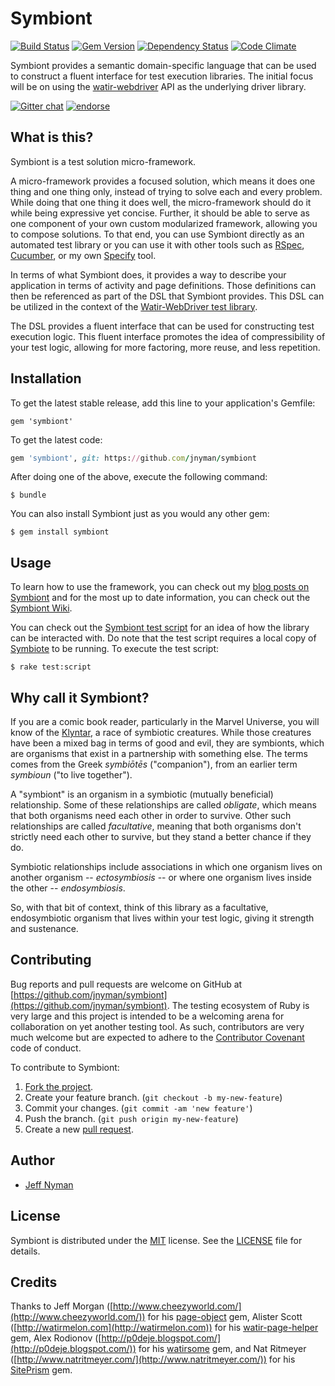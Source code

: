 # Symbiont

[![Build Status](https://travis-ci.org/jnyman/symbiont.svg)](https://travis-ci.org/jnyman/symbiont)
[![Gem Version](https://badge.fury.io/rb/symbiont.svg)](http://badge.fury.io/rb/symbiont)
[![Dependency Status](https://gemnasium.com/jnyman/symbiont.png)](https://gemnasium.com/jnyman/symbiont)
[![Code Climate](https://codeclimate.com/github/jnyman/symbiont/badges/gpa.svg)](https://codeclimate.com/github/jnyman/symbiont)

Symbiont provides a semantic domain-specific language that can be used to construct a fluent interface for test execution libraries. The initial focus will be on using the [watir-webdriver](https://github.com/watir/watir-webdriver) API as the underlying driver library.

[![Gitter chat](https://badges.gitter.im/jnyman/symbiont.png)](https://gitter.im/jnyman/symbiont)
[![endorse](https://api.coderwall.com/jnyman/endorsecount.png)](https://coderwall.com/jnyman)

## What is this?

Symbiont is a test solution micro-framework.

A micro-framework provides a focused solution, which means it does one thing and one thing only, instead of trying to solve each and every problem. While doing that one thing it does well, the micro-framework should do it while being expressive yet concise. Further, it should be able to serve as one component of your own custom modularized framework, allowing you to compose solutions. To that end, you can use Symbiont directly as an automated test library or you can use it with other tools such as [RSpec](http://rspec.info/), [Cucumber](http://cukes.info/), or my own [Specify](https://github.com/jnyman/specify) tool.

In terms of what Symbiont does, it provides a way to describe your application in terms of activity and page definitions. Those definitions can then be referenced as part of the DSL that Symbiont provides. This DSL can be utilized in the context of the [Watir-WebDriver test library](https://github.com/watir/watir-webdriver).

The DSL provides a fluent interface that can be used for constructing test execution logic. This fluent interface promotes the idea of compressibility of your test logic, allowing for more factoring, more reuse, and less repetition.


## Installation

To get the latest stable release, add this line to your application's Gemfile:

    gem 'symbiont'

To get the latest code:

```ruby
gem 'symbiont', git: https://github.com/jnyman/symbiont
```

After doing one of the above, execute the following command:

    $ bundle

You can also install Symbiont just as you would any other gem:

    $ gem install symbiont

## Usage

To learn how to use the framework, you can check out my [blog posts on Symbiont](http://testerstories.com/category/symbiont/) and for the most up to date information, you can check out the [Symbiont Wiki](https://github.com/jnyman/symbiont/wiki).

You can check out the [Symbiont test script](https://github.com/jnyman/symbiont/blob/master/test/symbiont-script.rb) for an idea of how the library can be interacted with. Do note that the test script requires a local copy of [Symbiote](https://github.com/jnyman/symbiote) to be running. To execute the test script:

    $ rake test:script

## Why call it Symbiont?

If you are a comic book reader, particularly in the Marvel Universe, you will know of the [Klyntar](http://marvel.wikia.com/Klyntar), a race of symbiotic creatures. While those creatures have been a mixed bag in terms of good and evil, they are symbionts, which are organisms that exist in a partnership with something else. The terms comes from the Greek _symbiōtēs_ ("companion"), from an earlier term _symbioun_ ("to live together").

A "symbiont" is an organism in a symbiotic (mutually beneficial) relationship. Some of these relationships are called _obligate_, which means that both organisms need each other in order to survive. Other such relationships are called _facultative_, meaning that both organisms don't strictly need each other to survive, but they stand a better chance if they do.

Symbiotic relationships include associations in which one organism lives on another organism -- _ectosymbiosis_ -- or where one organism lives inside the other -- _endosymbiosis_.

So, with that bit of context, think of this library as a facultative, endosymbiotic organism that lives within your test logic, giving it strength and sustenance.

## Contributing

Bug reports and pull requests are welcome on GitHub at [https://github.com/jnyman/symbiont](https://github.com/jnyman/symbiont). The testing ecosystem of Ruby is very large and this project is intended to be a welcoming arena for collaboration on yet another testing tool. As such, contributors are very much welcome but are expected to adhere to the [Contributor Covenant](http://contributor-covenant.org) code of conduct.

To contribute to Symbiont:

1. [Fork the project](http://gun.io/blog/how-to-github-fork-branch-and-pull-request/).
2. Create your feature branch. (`git checkout -b my-new-feature`)
3. Commit your changes. (`git commit -am 'new feature'`)
4. Push the branch. (`git push origin my-new-feature`)
5. Create a new [pull request](https://help.github.com/articles/using-pull-requests).

## Author

* [Jeff Nyman](http://testerstories.com)

## License

Symbiont is distributed under the [MIT](http://www.opensource.org/licenses/MIT) license.
See the [LICENSE](https://github.com/jnyman/symbiont/blob/master/LICENSE.txt) file for details.

## Credits

Thanks to Jeff Morgan ([http://www.cheezyworld.com/](http://www.cheezyworld.com/)) for his [page-object](https://github.com/cheezy/page-object) gem, Alister Scott ([http://watirmelon.com](http://watirmelon.com)) for his [watir-page-helper](https://github.com/alisterscott/watir-page-helper) gem, Alex Rodionov ([http://p0deje.blogspot.com/](http://p0deje.blogspot.com/)) for his [watirsome](https://github.com/p0deje/watirsome) gem, and Nat Ritmeyer ([http://www.natritmeyer.com/](http://www.natritmeyer.com/)) for his [SitePrism](https://github.com/natritmeyer/site_prism/) gem.
